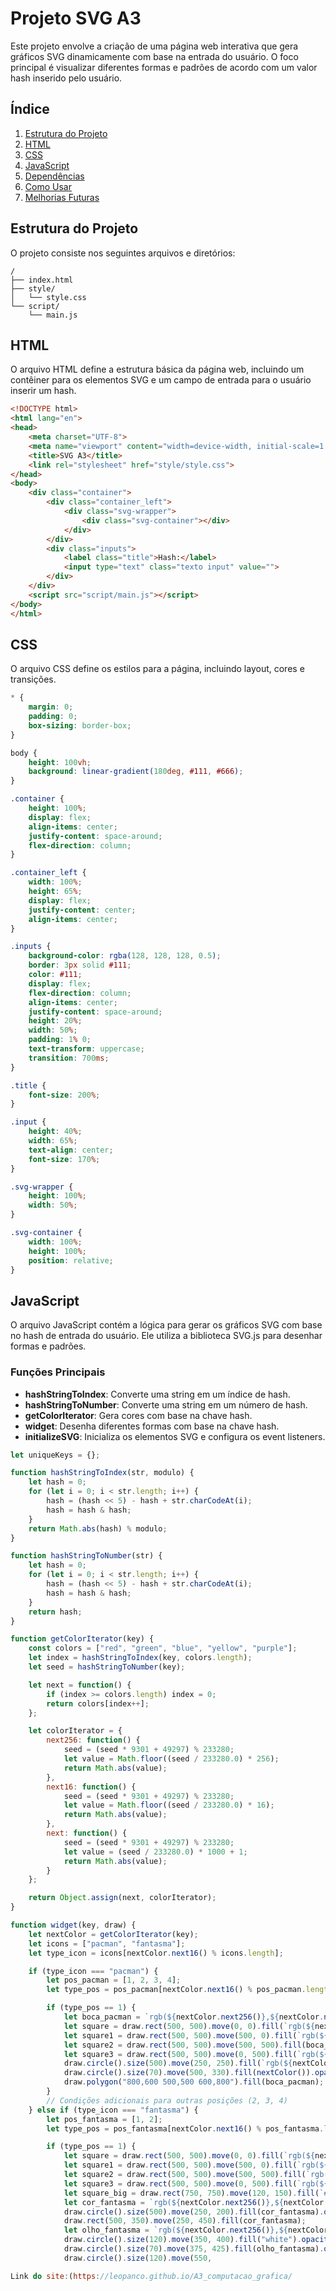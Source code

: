 # Projeto SVG A3

Este projeto envolve a criação de uma página web interativa que gera gráficos SVG dinamicamente com base na entrada do usuário. O foco principal é visualizar diferentes formas e padrões de acordo com um valor hash inserido pelo usuário.

## Índice
1. [Estrutura do Projeto](#estrutura-do-projeto)
2. [HTML](#html)
3. [CSS](#css)
4. [JavaScript](#javascript)
5. [Dependências](#dependências)
6. [Como Usar](#como-usar)
7. [Melhorias Futuras](#melhorias-futuras)

## Estrutura do Projeto

O projeto consiste nos seguintes arquivos e diretórios:

```
/
├── index.html
├── style/
│   └── style.css
└── script/
    └── main.js
```

## HTML

O arquivo HTML define a estrutura básica da página web, incluindo um contêiner para os elementos SVG e um campo de entrada para o usuário inserir um hash.

```html
<!DOCTYPE html>
<html lang="en">
<head>
    <meta charset="UTF-8">
    <meta name="viewport" content="width=device-width, initial-scale=1.0">
    <title>SVG A3</title>
    <link rel="stylesheet" href="style/style.css">
</head>
<body>
    <div class="container">
        <div class="container_left">
            <div class="svg-wrapper">
                <div class="svg-container"></div>
            </div>
        </div>
        <div class="inputs">
            <label class="title">Hash:</label>
            <input type="text" class="texto input" value="">
        </div>
    </div>
    <script src="script/main.js"></script>
</body>
</html>
```

## CSS

O arquivo CSS define os estilos para a página, incluindo layout, cores e transições.

```css
* {
    margin: 0;
    padding: 0;
    box-sizing: border-box;
}

body {
    height: 100vh;
    background: linear-gradient(180deg, #111, #666);
}

.container {
    height: 100%;
    display: flex;
    align-items: center;
    justify-content: space-around;
    flex-direction: column;
}

.container_left {
    width: 100%;
    height: 65%;
    display: flex;
    justify-content: center;
    align-items: center;
}

.inputs {
    background-color: rgba(128, 128, 128, 0.5);
    border: 3px solid #111;
    color: #111;
    display: flex;
    flex-direction: column;
    align-items: center;
    justify-content: space-around;
    height: 20%;
    width: 50%;
    padding: 1% 0;
    text-transform: uppercase;
    transition: 700ms;
}

.title {
    font-size: 200%;
}

.input {
    height: 40%;
    width: 65%;
    text-align: center;
    font-size: 170%;
}

.svg-wrapper {
    height: 100%;
    width: 50%;
}

.svg-container {
    width: 100%;
    height: 100%;
    position: relative;
}
```

## JavaScript

O arquivo JavaScript contém a lógica para gerar os gráficos SVG com base no hash de entrada do usuário. Ele utiliza a biblioteca SVG.js para desenhar formas e padrões.

### Funções Principais

- **hashStringToIndex**: Converte uma string em um índice de hash.
- **hashStringToNumber**: Converte uma string em um número de hash.
- **getColorIterator**: Gera cores com base na chave hash.
- **widget**: Desenha diferentes formas com base na chave hash.
- **initializeSVG**: Inicializa os elementos SVG e configura os event listeners.

```javascript
let uniqueKeys = {};

function hashStringToIndex(str, modulo) {
    let hash = 0;
    for (let i = 0; i < str.length; i++) {
        hash = (hash << 5) - hash + str.charCodeAt(i);
        hash = hash & hash;
    }
    return Math.abs(hash) % modulo;
}

function hashStringToNumber(str) {
    let hash = 0;
    for (let i = 0; i < str.length; i++) {
        hash = (hash << 5) - hash + str.charCodeAt(i);
        hash = hash & hash;
    }
    return hash;
}

function getColorIterator(key) {
    const colors = ["red", "green", "blue", "yellow", "purple"];
    let index = hashStringToIndex(key, colors.length);
    let seed = hashStringToNumber(key);

    let next = function() {
        if (index >= colors.length) index = 0;
        return colors[index++];
    };

    let colorIterator = {
        next256: function() {
            seed = (seed * 9301 + 49297) % 233280;
            let value = Math.floor((seed / 233280.0) * 256);
            return Math.abs(value);
        },
        next16: function() {
            seed = (seed * 9301 + 49297) % 233280;
            let value = Math.floor((seed / 233280.0) * 16);
            return Math.abs(value);
        },
        next: function() {
            seed = (seed * 9301 + 49297) % 233280;
            let value = (seed / 233280.0) * 1000 + 1;
            return Math.abs(value);
        }
    };

    return Object.assign(next, colorIterator);
}

function widget(key, draw) {
    let nextColor = getColorIterator(key);
    let icons = ["pacman", "fantasma"];
    let type_icon = icons[nextColor.next16() % icons.length];

    if (type_icon === "pacman") {
        let pos_pacman = [1, 2, 3, 4];
        let type_pos = pos_pacman[nextColor.next16() % pos_pacman.length];

        if (type_pos == 1) {
            let boca_pacman = `rgb(${nextColor.next256()},${nextColor.next256()},${nextColor.next256()})`;
            let square = draw.rect(500, 500).move(0, 0).fill(`rgb(${nextColor.next256()},${nextColor.next256()},${nextColor.next256()})`);
            let square1 = draw.rect(500, 500).move(500, 0).fill(`rgb(${nextColor.next256()},${nextColor.next256()},${nextColor.next256()})`);
            let square2 = draw.rect(500, 500).move(500, 500).fill(boca_pacman);
            let square3 = draw.rect(500, 500).move(0, 500).fill(`rgb(${nextColor.next256()},${nextColor.next256()},${nextColor.next256()})`);
            draw.circle().size(500).move(250, 250).fill(`rgb(${nextColor.next256()},${nextColor.next256()},${nextColor.next256()})`).opacity(1);
            draw.circle().size(70).move(500, 330).fill(nextColor()).opacity(1);
            draw.polygon("800,600 500,500 600,800").fill(boca_pacman);
        }
        // Condições adicionais para outras posições (2, 3, 4)
    } else if (type_icon === "fantasma") {
        let pos_fantasma = [1, 2];
        let type_pos = pos_fantasma[nextColor.next16() % pos_fantasma.length];

        if (type_pos == 1) {
            let square = draw.rect(500, 500).move(0, 0).fill(`rgb(${nextColor.next256()},${nextColor.next256()},${nextColor.next256()})`);
            let square1 = draw.rect(500, 500).move(500, 0).fill(`rgb(${nextColor.next256()},${nextColor.next256()},${nextColor.next256()})`);
            let square2 = draw.rect(500, 500).move(500, 500).fill(`rgb(${nextColor.next256()},${nextColor.next256()},${nextColor.next256()})`);
            let square3 = draw.rect(500, 500).move(0, 500).fill(`rgb(${nextColor.next256()},${nextColor.next256()},${nextColor.next256()})`);
            let square_big = draw.rect(750, 750).move(120, 150).fill(`#111`).opacity(0.5);
            let cor_fantasma = `rgb(${nextColor.next256()},${nextColor.next256()},${nextColor.next256()})`;
            draw.circle().size(500).move(250, 200).fill(cor_fantasma).opacity(1);
            draw.rect(500, 350).move(250, 450).fill(cor_fantasma);
            let olho_fantasma = `rgb(${nextColor.next256()},${nextColor.next256()},${nextColor.next256()})`;
            draw.circle().size(120).move(350, 400).fill("white").opacity(1);
            draw.circle().size(70).move(375, 425).fill(olho_fantasma).opacity(1);
            draw.circle().size(120).move(550,

Link do site:(https://leopanco.github.io/A3_computacao_grafica/